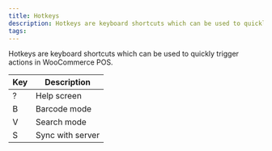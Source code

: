 ```yaml
---
title: Hotkeys
description: Hotkeys are keyboard shortcuts which can be used to quickly trigger actions in WooCommerce POS.
tags: 
---
```


Hotkeys are keyboard shortcuts which can be used to quickly trigger actions in WooCommerce POS.

| Key | Description |
| -- | -- |
| ? | Help screen |
| B | Barcode mode |
| V | Search mode |
| S | Sync with server |